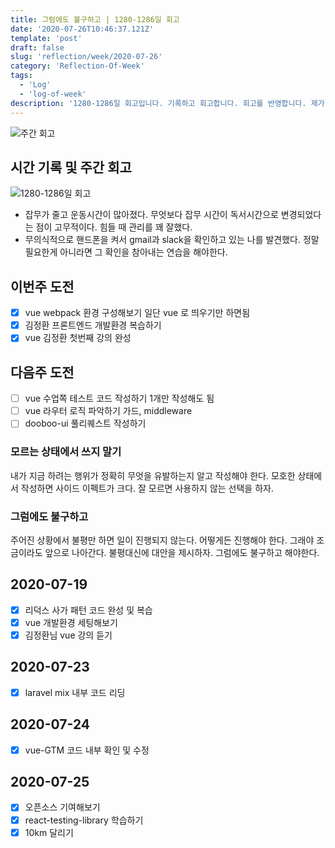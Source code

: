 ```yaml
---
title: 그럼에도 불구하고 | 1280-1286일 회고
date: '2020-07-26T10:46:37.121Z'
template: 'post'
draft: false
slug: 'reflection/week/2020-07-26'
category: 'Reflection-Of-Week'
tags:
  - 'Log'
  - 'log-of-week'
description: '1280-1286일 회고입니다. 기록하고 회고합니다. 회고를 반영합니다. 제가 자라는 방식입니다.'
---
```

![주간 회고](https://imgur.com/PwMHNaY.png)



## 시간 기록 및 주간 회고 

![1280-1286일 회고](https://imgur.com/sCh5Nex.png)
- 잡무가 줄고 운동시간이 많아졌다. 무엇보다 잡무 시간이 독서시간으로 변경되었다는 점이 고무적이다. 힘들 때 관리를 꽤 잘했다. 
- 무의식적으로 핸드폰을 켜서 gmail과 slack을 확인하고 있는 나를 발견했다. 정말 필요한게 아니라면 그 확인을 참아내는 연습을 해야한다.

## 이번주 도전
- [x] vue webpack 환경 구성해보기 일단 vue 로 띄우기만 하면됨
- [x] 김정환 프론트엔드 개발환경 복습하기 
- [x] vue 김정환 첫번째 강의 완성

## 다음주 도전
- [ ] vue 수업쪽 테스트 코드 작성하기 1개만 작성해도 됨
- [ ] vue 라우터 로직 파악하기 가드, middleware 
- [ ] dooboo-ui 풀리퀘스트 작성하기 

### 모르는 상태에서 쓰지 말기
내가 지금 하려는 행위가 정확히 무엇을 유발하는지 알고 작성해야 한다. 모호한 상태에서 작성하면 사이드 이펙트가 크다. 잘 모르면 사용하지 않는 선택을 하자.

### 그럼에도 불구하고
주어진 상황에서 불평만 하면 일이 진행되지 않는다. 어떻게든 진행해야 한다. 그래야 조금이라도 앞으로 나아간다. 불평대신에 대안을 제시하자. 그럼에도 불구하고 해야한다.

## 2020-07-19
- [x] 리덕스 사가 패턴 코드 완성 및 복습  
- [x] vue 개발환경 세팅해보기
- [x] 김정환님 vue 강의 듣기

## 2020-07-23
- [x] laravel mix 내부 코드 리딩

## 2020-07-24
- [x] vue-GTM 코드 내부 확인 및 수정 

## 2020-07-25
- [x] 오픈소스 기여해보기 
- [x] react-testing-library 학습하기
- [x] 10km 달리기 